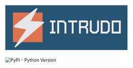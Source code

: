 ![intrudo](https://github.com/0xless/intrudo/blob/main/img/logo.png)
-----------------------------
![PyPI - Python Version](https://img.shields.io/pypi/pyversions/asyncio)
